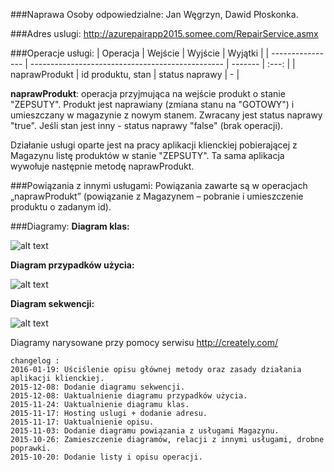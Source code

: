 ###Naprawa
Osoby odpowiedzialne: Jan Węgrzyn, Dawid Płoskonka.

###Adres uslugi:
http://azurepairapp2015.somee.com/RepairService.asmx

###Operacje usługi:
| Operacja           | Wejście                                          | Wyjście   | Wyjątki |
| ---------------- | ------------------------------------------------ | -------   | :---: |
| naprawProdukt  | id produktu, stan | status naprawy    | -      |

**naprawProdukt**: operacja przyjmująca na wejście produkt o stanie "ZEPSUTY". Produkt jest naprawiany (zmiana stanu na "GOTOWY") i umieszczany w magazynie z nowym stanem. Zwracany jest status naprawy "true". Jeśli stan jest inny - status naprawy "false" (brak operacji).


Działanie usługi oparte jest na pracy aplikacji klienckiej pobierającej z Magazynu listę produktów w stanie "ZEPSUTY". Ta sama aplikacja wywołuje następnie metodę naprawProdukt.


###Powiązania z innymi usługami:
Powiązania zawarte są w operacjach „naprawProdukt” (powiązanie z Magazynem – pobranie i umieszczenie produktu o zadanym id).


###Diagramy:
**Diagram klas:**

![alt text](http://funkyimg.com/i/24T2q.png "Diagram klas usługi Naprawa")

**Diagram przypadków użycia:**

![alt text](http://funkyimg.com/i/25hnc.png "Diagram przypadków użycia")

**Diagram sekwencji:**

![alt text](http://funkyimg.com/i/25hpG.png "Diagram sekwencji")


Diagramy narysowane przy pomocy serwisu http://creately.com/

```
changelog :
2016-01-19: Uściślenie opisu głównej metody oraz zasady działania aplikacji klienckiej.
2015-12-08: Dodanie diagramu sekwencji.
2015-12-08: Uaktualnienie diagramu przypadków użycia.
2015-11-24: Uaktualnienie diagramu klas.
2015-11-17: Hosting uslugi + dodanie adresu.
2015-11-17: Uaktualnienie opisu.
2015-11-03: Dodanie diagramu powiązania z usługami Magazynu.
2015-10-26: Zamieszczenie diagramów, relacji z innymi usługami, drobne poprawki.
2015-10-20: Dodanie listy i opisu operacji.
```
